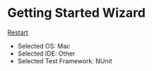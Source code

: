 # Getting Started Wizard

[Restart](/docs/wiz/readme.md)

* Selected OS: Mac
* Selected IDE: Other
* Selected Test Framework: NUnit
